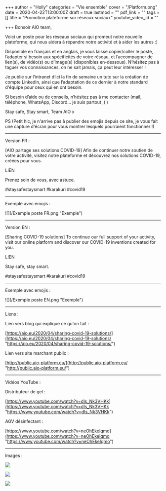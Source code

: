 +++
author = "Holly"
categories = "Vie ensemble"
cover = "/Platform.png"
date = 2020-04-22T13:00:00Z
draft = true
lastmod = ""
pdf_link = ""
tags = []
title = "Promotion plateforme sur réseaux sociaux"
youtube_video_id = ""

+++
Bonsoir AIO team,

Voici un poste pour les réseaux sociaux qui promeut notre nouvelle plateforme, qui nous aidera à répandre notre activité et à aider les autres :)

Disponible en français et en anglais, je vous laisse copier/coller le poste, l’adapter si besoin aux spécificités de votre réseau, et l’accompagner de lien(s), de vidéo(s) ou d’image(s) (disponibles en-dessous). N’hésitez pas à taguer vos connaissances, on ne sait jamais, ça peut leur intéresser !

Je publie sur l’intranet d’ici la fin de semaine un tuto sur la création de compte LinkedIn, ainsi que l’adaptation de ce dernier à notre standard d'équipe pour ceux qui en ont besoin.

Si besoin d’aide ou de conseils, n’hésitez pas à me contacter (mail, téléphone, WhatsApp, Discord… je suis partout ;) )

Stay safe, Stay smart, Team AIO x

PS (Petit hic, je n'arrive pas à publier des emojis depuis ce site, je vous fait une capture d'écran pour vous montrer lesquels pourraient fonctionner !)

***

Version FR :

\[AIO partage ses solutions COVID-19\] Afin de continuer notre soutien de votre activité, visitez notre plateforme et découvrez nos solutions COVID-19, créées pour vous.

LIEN

Prenez soin de vous, avec astuce.

\#staysafestaysmart #karakuri #covid19

***

Exemple avec emojis :

![](/Exemple poste FR.png "Exemple")

***

Version EN :

\[Sharing COVID-19 solutions\] To continue our full support of your activity, visit our online platform and discover our COVID-19 inventions created for you.

LIEN

Stay safe, stay smart.

\#staysafestaysmart #karakuri #covid19

***

Exemple avec emojis :

![](/Exemple poste EN.png "Exemple")

***

Liens :

Lien vers blog qui explique ce qu'on fait :

[https://aio.eu/2020/04/sharing-covid-19-solutions/](https://aio.eu/2020/04/sharing-covid-19-solutions/ "https://aio.eu/2020/04/sharing-covid-19-solutions/")

Lien vers site marchant public :

[http://public.aio-platform.eu/](http://public.aio-platform.eu/ "http://public.aio-platform.eu/")

***

Vidéos YouTube :

Distributeur de gel :

[https://www.youtube.com/watch?v=dIs_Nk3VHKk](https://www.youtube.com/watch?v=dIs_Nk3VHKk "https://www.youtube.com/watch?v=dIs_Nk3VHKk")

AGV désinfectant :

[https://www.youtube.com/watch?v=neOhEkeIqmo](https://www.youtube.com/watch?v=neOhEkeIqmo "https://www.youtube.com/watch?v=neOhEkeIqmo")

***

Images :

![](/Platform.png)

![](/Covid-19-solutions-en.png)

![](/Covid-19-solutions-fr.png)
